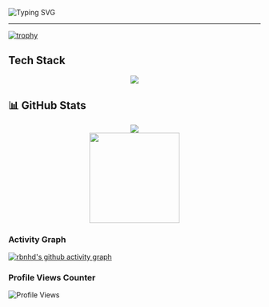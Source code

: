 ![Typing SVG](https://readme-typing-svg.demolab.com?font=Fira+Code&pause=300&color=1CD30D&vCenter=true&width=550&lines=%F0%9F%91%8B+Hi+there%2C;%F0%9F%98%8A+Thanks+for+visiting!)

---
<!--
**rbnhd/rbnhd** is a ✨ _special_ ✨ repository because its `README.md` (this file) appears on your GitHub profile.

Here are some ideas to get you started:

- 🔭 I’m currently working on ...
- 🌱 I’m currently learning ...
- 👯 I’m looking to collaborate on ...
- 🤔 I’m looking for help with ...
- 💬 Ask me about ...
- 📫 How to reach me: ...
- 😄 Pronouns: ...
- ⚡ Fun fact: ...
-->

[![trophy](https://github-profile-trophy.vercel.app/?username=rbnhd&theme=onedark)](https://github.com/ryo-ma/github-profile-trophy)

## Tech Stack
<p align="center">
  <img src="https://skillicons.dev/icons?i=python,aws,gcp,terraform,kubernetes,cpp,docker,jenkins," />
</p>

## 📊 GitHub Stats
<div align="center"> <img src="https://github-profile-summary-cards.vercel.app/api/cards/profile-details?username=rbnhd&theme=github_dark"/> </div>

<div align="center">
  <img height="180em" src="https://github-readme-stats.vercel.app/api/top-langs/?username=rbnhd&layout=compact&theme=dark"/>
</div>



### Activity Graph

[![rbnhd's github activity graph](https://github-readme-activity-graph.vercel.app/graph?username=rbnhd&theme=react-dark)](https://github.com/ashutosh00710/github-readme-activity-graph)


### Profile Views Counter
![Profile Views](https://komarev.com/ghpvc/?username=rbnhd&color=brightgreen)


